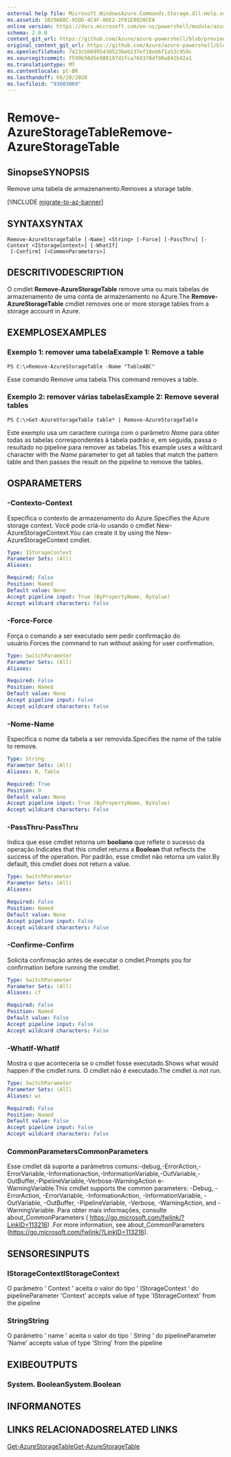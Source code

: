 ```yaml
---
external help file: Microsoft.WindowsAzure.Commands.Storage.dll-Help.xml
ms.assetid: 1B29AB8C-95DD-4C4F-86E2-2F81E8020CEA
online version: https://docs.microsoft.com/en-us/powershell/module/azure.storage/remove-azurestoragetable
schema: 2.0.0
content_git_url: https://github.com/Azure/azure-powershell/blob/preview/src/Storage/Commands.Storage/help/Remove-AzureStorageTable.md
original_content_git_url: https://github.com/Azure/azure-powershell/blob/preview/src/Storage/Commands.Storage/help/Remove-AzureStorageTable.md
ms.openlocfilehash: 7423cbb6995430523beb137ef10eb6f1a53c959c
ms.sourcegitcommit: f599b50d5e980197d1fca769378df90a842b42a1
ms.translationtype: MT
ms.contentlocale: pt-BR
ms.lasthandoff: 08/20/2020
ms.locfileid: "93603069"
---
```

# <span data-ttu-id="e6644-101">Remove-AzureStorageTable</span><span class="sxs-lookup"><span data-stu-id="e6644-101">Remove-AzureStorageTable</span></span>

## <span data-ttu-id="e6644-102">Sinopse</span><span class="sxs-lookup"><span data-stu-id="e6644-102">SYNOPSIS</span></span>
<span data-ttu-id="e6644-103">Remove uma tabela de armazenamento.</span><span class="sxs-lookup"><span data-stu-id="e6644-103">Removes a storage table.</span></span>

[!INCLUDE [migrate-to-az-banner](../../includes/migrate-to-az-banner.md)]

## <span data-ttu-id="e6644-104">SYNTAX</span><span class="sxs-lookup"><span data-stu-id="e6644-104">SYNTAX</span></span>

```
Remove-AzureStorageTable [-Name] <String> [-Force] [-PassThru] [-Context <IStorageContext>] [-WhatIf]
 [-Confirm] [<CommonParameters>]
```

## <span data-ttu-id="e6644-105">DESCRITIVO</span><span class="sxs-lookup"><span data-stu-id="e6644-105">DESCRIPTION</span></span>
<span data-ttu-id="e6644-106">O cmdlet **Remove-AzureStorageTable** remove uma ou mais tabelas de armazenamento de uma conta de armazenamento no Azure.</span><span class="sxs-lookup"><span data-stu-id="e6644-106">The **Remove-AzureStorageTable** cmdlet removes one or more storage tables from a storage account in Azure.</span></span>

## <span data-ttu-id="e6644-107">EXEMPLOS</span><span class="sxs-lookup"><span data-stu-id="e6644-107">EXAMPLES</span></span>

### <span data-ttu-id="e6644-108">Exemplo 1: remover uma tabela</span><span class="sxs-lookup"><span data-stu-id="e6644-108">Example 1: Remove a table</span></span>
```
PS C:\>Remove-AzureStorageTable -Name "TableABC"
```

<span data-ttu-id="e6644-109">Esse comando Remove uma tabela.</span><span class="sxs-lookup"><span data-stu-id="e6644-109">This command removes a table.</span></span>

### <span data-ttu-id="e6644-110">Exemplo 2: remover várias tabelas</span><span class="sxs-lookup"><span data-stu-id="e6644-110">Example 2: Remove several tables</span></span>
```
PS C:\>Get-AzureStorageTable table* | Remove-AzureStorageTable
```

<span data-ttu-id="e6644-111">Este exemplo usa um caractere curinga com o parâmetro *Name* para obter todas as tabelas correspondentes à tabela padrão e, em seguida, passa o resultado no pipeline para remover as tabelas.</span><span class="sxs-lookup"><span data-stu-id="e6644-111">This example uses a wildcard character with the *Name* parameter to get all tables that match the pattern table and then passes the result on the pipeline to remove the tables.</span></span>

## <span data-ttu-id="e6644-112">OS</span><span class="sxs-lookup"><span data-stu-id="e6644-112">PARAMETERS</span></span>

### <span data-ttu-id="e6644-113">-Contexto</span><span class="sxs-lookup"><span data-stu-id="e6644-113">-Context</span></span>
<span data-ttu-id="e6644-114">Especifica o contexto de armazenamento do Azure.</span><span class="sxs-lookup"><span data-stu-id="e6644-114">Specifies the Azure storage context.</span></span>
<span data-ttu-id="e6644-115">Você pode criá-lo usando o cmdlet New-AzureStorageContext.</span><span class="sxs-lookup"><span data-stu-id="e6644-115">You can create it by using the New-AzureStorageContext cmdlet.</span></span>

```yaml
Type: IStorageContext
Parameter Sets: (All)
Aliases: 

Required: False
Position: Named
Default value: None
Accept pipeline input: True (ByPropertyName, ByValue)
Accept wildcard characters: False
```

### <span data-ttu-id="e6644-116">-Force</span><span class="sxs-lookup"><span data-stu-id="e6644-116">-Force</span></span>
<span data-ttu-id="e6644-117">Força o comando a ser executado sem pedir confirmação do usuário.</span><span class="sxs-lookup"><span data-stu-id="e6644-117">Forces the command to run without asking for user confirmation.</span></span>

```yaml
Type: SwitchParameter
Parameter Sets: (All)
Aliases: 

Required: False
Position: Named
Default value: None
Accept pipeline input: False
Accept wildcard characters: False
```

### <span data-ttu-id="e6644-118">-Nome</span><span class="sxs-lookup"><span data-stu-id="e6644-118">-Name</span></span>
<span data-ttu-id="e6644-119">Especifica o nome da tabela a ser removida.</span><span class="sxs-lookup"><span data-stu-id="e6644-119">Specifies the name of the table to remove.</span></span>

```yaml
Type: String
Parameter Sets: (All)
Aliases: N, Table

Required: True
Position: 0
Default value: None
Accept pipeline input: True (ByPropertyName, ByValue)
Accept wildcard characters: False
```

### <span data-ttu-id="e6644-120">-PassThru</span><span class="sxs-lookup"><span data-stu-id="e6644-120">-PassThru</span></span>
<span data-ttu-id="e6644-121">Indica que esse cmdlet retorna um **booliano** que reflete o sucesso da operação.</span><span class="sxs-lookup"><span data-stu-id="e6644-121">Indicates that this cmdlet returns a **Boolean** that reflects the success of the operation.</span></span>
<span data-ttu-id="e6644-122">Por padrão, esse cmdlet não retorna um valor.</span><span class="sxs-lookup"><span data-stu-id="e6644-122">By default, this cmdlet does not return a value.</span></span>

```yaml
Type: SwitchParameter
Parameter Sets: (All)
Aliases: 

Required: False
Position: Named
Default value: None
Accept pipeline input: False
Accept wildcard characters: False
```

### <span data-ttu-id="e6644-123">-Confirme</span><span class="sxs-lookup"><span data-stu-id="e6644-123">-Confirm</span></span>
<span data-ttu-id="e6644-124">Solicita confirmação antes de executar o cmdlet.</span><span class="sxs-lookup"><span data-stu-id="e6644-124">Prompts you for confirmation before running the cmdlet.</span></span>

```yaml
Type: SwitchParameter
Parameter Sets: (All)
Aliases: cf

Required: False
Position: Named
Default value: False
Accept pipeline input: False
Accept wildcard characters: False
```

### <span data-ttu-id="e6644-125">-WhatIf</span><span class="sxs-lookup"><span data-stu-id="e6644-125">-WhatIf</span></span>
<span data-ttu-id="e6644-126">Mostra o que aconteceria se o cmdlet fosse executado.</span><span class="sxs-lookup"><span data-stu-id="e6644-126">Shows what would happen if the cmdlet runs.</span></span>
<span data-ttu-id="e6644-127">O cmdlet não é executado.</span><span class="sxs-lookup"><span data-stu-id="e6644-127">The cmdlet is not run.</span></span>

```yaml
Type: SwitchParameter
Parameter Sets: (All)
Aliases: wi

Required: False
Position: Named
Default value: False
Accept pipeline input: False
Accept wildcard characters: False
```

### <span data-ttu-id="e6644-128">CommonParameters</span><span class="sxs-lookup"><span data-stu-id="e6644-128">CommonParameters</span></span>
<span data-ttu-id="e6644-129">Esse cmdlet dá suporte a parâmetros comuns:-debug,-ErrorAction,-ErrorVariable,-Informationaction,-InformationVariable,-OutVariable,-OutBuffer,-PipelineVariable,-Verbose-WarningAction e-WarningVariable.</span><span class="sxs-lookup"><span data-stu-id="e6644-129">This cmdlet supports the common parameters: -Debug, -ErrorAction, -ErrorVariable, -InformationAction, -InformationVariable, -OutVariable, -OutBuffer, -PipelineVariable, -Verbose, -WarningAction, and -WarningVariable.</span></span> <span data-ttu-id="e6644-130">Para obter mais informações, consulte about_CommonParameters ( https://go.microsoft.com/fwlink/?LinkID=113216) .</span><span class="sxs-lookup"><span data-stu-id="e6644-130">For more information, see about_CommonParameters (https://go.microsoft.com/fwlink/?LinkID=113216).</span></span>

## <span data-ttu-id="e6644-131">SENSORES</span><span class="sxs-lookup"><span data-stu-id="e6644-131">INPUTS</span></span>

### <span data-ttu-id="e6644-132">IStorageContext</span><span class="sxs-lookup"><span data-stu-id="e6644-132">IStorageContext</span></span>

<span data-ttu-id="e6644-133">O parâmetro ' Context ' aceita o valor do tipo ' IStorageContext ' do pipeline</span><span class="sxs-lookup"><span data-stu-id="e6644-133">Parameter 'Context' accepts value of type 'IStorageContext' from the pipeline</span></span>

### <span data-ttu-id="e6644-134">String</span><span class="sxs-lookup"><span data-stu-id="e6644-134">String</span></span>

<span data-ttu-id="e6644-135">O parâmetro ' name ' aceita o valor do tipo ' String ' do pipeline</span><span class="sxs-lookup"><span data-stu-id="e6644-135">Parameter 'Name' accepts value of type 'String' from the pipeline</span></span>

## <span data-ttu-id="e6644-136">EXIBE</span><span class="sxs-lookup"><span data-stu-id="e6644-136">OUTPUTS</span></span>

### <span data-ttu-id="e6644-137">System. Boolean</span><span class="sxs-lookup"><span data-stu-id="e6644-137">System.Boolean</span></span>

## <span data-ttu-id="e6644-138">INFORMA</span><span class="sxs-lookup"><span data-stu-id="e6644-138">NOTES</span></span>

## <span data-ttu-id="e6644-139">LINKS RELACIONADOS</span><span class="sxs-lookup"><span data-stu-id="e6644-139">RELATED LINKS</span></span>

[<span data-ttu-id="e6644-140">Get-AzureStorageTable</span><span class="sxs-lookup"><span data-stu-id="e6644-140">Get-AzureStorageTable</span></span>](./Get-AzureStorageTable.md)
